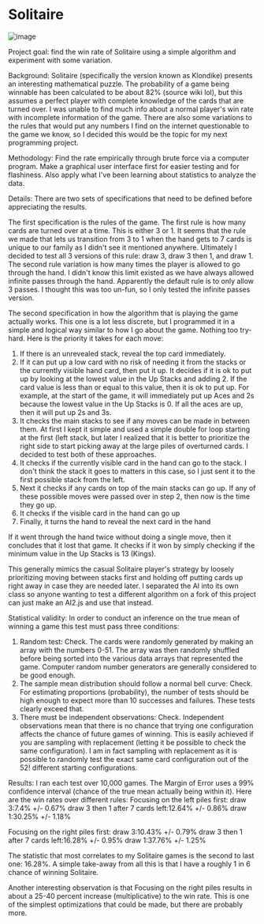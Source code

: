 # Solitaire
![image](https://user-images.githubusercontent.com/28366832/196824601-d6d33415-6c97-4ce3-9c8a-e8cf0a43992d.png)

Project goal: find the win rate of Solitaire using a simple algorithm and experiment with some variation.

Background: Solitaire (specifically the version known as Klondike) presents an interesting mathematical puzzle. The probability of a game being winnable has been calculated to be about 82% (source wiki lol), but this assumes a perfect player with complete knowledge of the cards that are turned over. I was unable to find much info about a normal player's win rate with incomplete information of the game. There are also some variations to the rules that would put any numbers I find on the internet questionable to the game we know, so I decided this would be the topic for my next programming project.

Methodology: Find the rate empirically through brute force via a computer program. Make a graphical user interface first for easier testing and for flashiness. Also apply what I've been learning about statistics to analyze the data.

Details: There are two sets of specifications that need to be defined before appreciating the results.

The first specification is the rules of the game. The first rule is how many cards are turned over at a time. This is either 3 or 1. It seems that the rule we made that lets us transition from 3 to 1 when the hand gets to 7 cards is unique to our family as I didn't see it mentioned anywhere. Ultimately I decided to test all 3 versions of this rule: draw 3, draw 3 then 1, and draw 1.
The second rule variation is how many times the player is allowed to go through the hand. I didn't know this limit existed as we have always allowed infinite passes through the hand. Apparently the default rule is to only allow 3 passes. I thought this was too un-fun, so I only tested the infinite passes version.

The second specification in how the algorithm that is playing the game actually works. This one is a lot less discrete, but I programmed it in a simple and logical way similar to how I go about the game. Nothing too try-hard. Here is the priority it takes for each move:
1) If there is an unrevealed stack, reveal the top card immediately.
2) If it can put up a low card with no risk of needing it from the stacks or the currently visible hand card, then put it up. It decides if it is ok to put up by looking at the lowest value in the Up Stacks and adding 2. If the card value is less than or equal to this value, then it is ok to put up. For example, at the start of the game, it will immediately put up Aces and 2s because the lowest value in the Up Stacks is 0. If all the aces are up, then it will put up 2s and 3s.
3) It checks the main stacks to see if any moves can be made in between them. At first I kept it simple and used a simple double for loop starting at the first (left stack, but later I realized that it is better to prioritize the right side to start picking away at the large piles of overturned cards. I decided to test both of these approaches.
4) It checks if the currently visible card in the hand can go to the stack. I don't think the stack it goes to matters in this case, so I just sent it to the first possible stack from the left.
5) Next it checks if any cards on top of the main stacks can go up. If any of these possible moves were passed over in step 2, then now is the time they go up.
6) It checks if the visible card in the hand can go up
7) Finally, it turns the hand to reveal the next card in the hand

If it went through the hand twice without doing a single move, then it concludes that it lost that game. It checks if it won by simply checking if the minimum value in the Up Stacks is 13 (Kings).

This generally mimics the casual Solitaire player's strategy by loosely prioritizing
moving between stacks first and holding off putting cards up right away in case they are needed later. I separated the AI into its own class so anyone wanting to test a different algorithm on a fork of this project can just make an AI2.js and use that instead.

Statistical validity:
In order to conduct an inference on the true mean of winning a game this test must pass three conditions: 
1) Random test: Check. The cards were randomly generated by making an array with the numbers 0-51. The array was then randomly shuffled before being sorted into the various data arrays that represented the game. Computer random number generators are generally considered to be good enough.
2) The sample mean distribution should follow a normal bell curve: Check. For estimating proportions (probability), the number of tests should be high enough to expect more than 10 successes and failures. These tests clearly exceed that.
3) There must be independent observations: Check. Independent observations mean that there is no chance that trying one configuration affects the chance of future games of winning. This is easily achieved if you are sampling with replacement (letting it be possible to check the same configuration). I am in fact sampling with replacement as it is possible to randomly test the exact same card configuration out of the 52! different starting configurations.

Results:
I ran each test over 10,000 games. The Margin of Error uses a 99% confidence interval (chance of the true mean actually being within it). Here are the win rates over different rules:
Focusing on the left piles first:
draw 3:7.4% +/- 0.67%
draw 3 then 1 after 7 cards left:12.64% +/- 0.86%
draw 1:30.25% +/- 1.18%

Focusing on the right piles first:
draw 3:10.43% +/- 0.79%
draw 3 then 1 after 7 cards left:16.28% +/- 0.95%
draw 1:37.76% +/- 1.25%

The statistic that most correlates to my Solitaire games is the second to last one: 16.28%. A simple take-away from all this is that I have a roughly 1 in 6 chance of winning Solitaire.

Another interesting observation is that Focusing on the right piles results in about a 25-40 percent increase (multiplicative) to the win rate. This is one of the simplest optimizations that could be made, but there are probably more.
